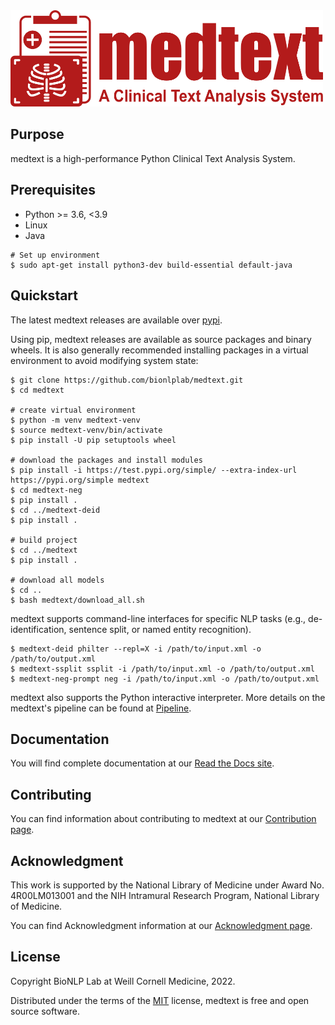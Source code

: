 <img src="https://github.com/bionlplab/medtext/blob/main/medtext-icon/medtext.png?raw=true" alt="MedText" width="500"/>

## Purpose

medtext is a high-performance Python Clinical Text Analysis System.

## Prerequisites

* Python >= 3.6, <3.9
* Linux 
* Java

```shell
# Set up environment
$ sudo apt-get install python3-dev build-essential default-java
```

## Quickstart

The latest medtext releases are available over
[pypi](https://pypi.org/project/medtext/).

Using pip, medtext releases are available as source packages and binary wheels.
It is also generally recommended installing packages in a virtual environment to
avoid modifying system state:

```shell
$ git clone https://github.com/bionlplab/medtext.git
$ cd medtext

# create virtual environment
$ python -m venv medtext-venv
$ source medtext-venv/bin/activate
$ pip install -U pip setuptools wheel

# download the packages and install modules
$ pip install -i https://test.pypi.org/simple/ --extra-index-url https://pypi.org/simple medtext
$ cd medtext-neg
$ pip install .
$ cd ../medtext-deid
$ pip install .

# build project
$ cd ../medtext
$ pip install .

# download all models
$ cd ..
$ bash medtext/download_all.sh
```
medtext supports command-line interfaces for specific NLP tasks (e.g.,
de-identification, sentence split, or named entity recognition).

```shell
$ medtext-deid philter --repl=X -i /path/to/input.xml -o /path/to/output.xml
$ medtext-ssplit ssplit -i /path/to/input.xml -o /path/to/output.xml
$ medtext-neg-prompt neg -i /path/to/input.xml -o /path/to/output.xml
```

medtext also supports the Python interactive
interpreter. More details on the medtext's pipeline can be
found at [Pipeline](https://medtext.readthedocs.io/en/latest/pipeline/index.html).

## Documentation

You will find complete documentation at our [Read the Docs
site](https://medtext.readthedocs.io/en/latest/index.html).

## Contributing

You can find information about contributing to medtext at our [Contribution
page](https://medtext.readthedocs.io/en/latest/contributing.html).

## Acknowledgment

This work is supported by the National Library of Medicine under Award No.
4R00LM013001 and the NIH Intramural Research Program, National Library of
Medicine.

You can find Acknowledgment information at our [Acknowledgment
page](https://medtext.readthedocs.io/en/latest/acknowledgments.html).

## License

Copyright BioNLP Lab at Weill Cornell Medicine, 2022.

Distributed under the terms of the [MIT](https://github.com/bionlplab/medtext/blob/master/LICENSE) license, 
medtext is free and open source software.
